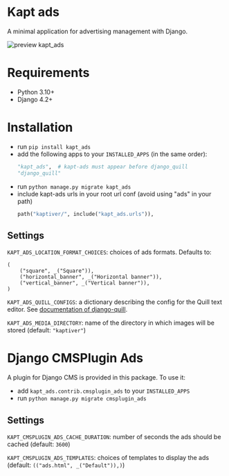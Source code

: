# Kapt ads

A minimal application for advertising management with Django.

![preview kapt_ads](https://gitlab.com/kapt/open-source/kapt-ads/-/raw/main/preview.png)

# Requirements

- Python 3.10+
- Django 4.2+

# Installation

- run `pip install kapt_ads`
- add the following apps to your `INSTALLED_APPS` (in the same order):
  ```py
  "kapt_ads",  # kapt-ads must appear before django_quill
  "django_quill"
  ```
- run `python manage.py migrate kapt_ads`
- include kapt-ads urls in your root url conf (avoid using "ads" in your path)
  ```py
  path("kaptiver/", include("kapt_ads.urls")),
  ```
## Settings

`KAPT_ADS_LOCATION_FORMAT_CHOICES`: choices of ads formats. Defaults to:
```
(
    ("square", _("Square")),
    ("horizontal_banner", _("Horizontal banner")),
    ("vertical_banner", _("Vertical banner")),
)
```

`KAPT_ADS_QUILL_CONFIGS`: a dictionary describing the config for the Quill text editor. See [documentation of django-quill](https://django-quill-editor.readthedocs.io/en/latest/).

`KAPT_ADS_MEDIA_DIRECTORY`: name of the directory in which images will be stored (default: `"kaptiver"`)

# Django CMSPlugin Ads

A plugin for Django CMS is provided in this package. To use it:
- add `kapt_ads.contrib.cmsplugin_ads` to your `INSTALLED_APPS`
- run `python manage.py migrate cmsplugin_ads`

## Settings

`KAPT_CMSPLUGIN_ADS_CACHE_DURATION`: number of seconds the ads should be cached (default: `3600`)

`KAPT_CMSPLUGIN_ADS_TEMPLATES`: choices of templates to display the ads (default: `(("ads.html", _("Default")),)`)
